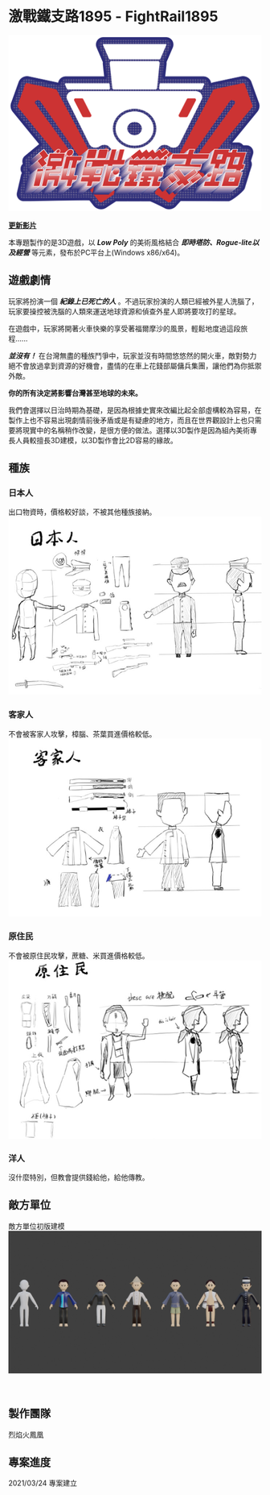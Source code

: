 # **激戰鐵支路1895** - FightRail1895

![image](https://github.com/JacKooDesu/FightRail1895/blob/main/Arts/unsorted/Logo.png)

[**更新影片**](https://youtube.com/playlist?list=PLG-7kiz0ACzrQqwFpSssOY36gJRpN9dQJ)

本專題製作的是3D遊戲，以 ***Low Poly*** 的美術風格結合 ***即時塔防、Rogue-lite以及經營*** 等元素，發布於PC平台上(Windows x86/x64)。

## 遊戲劇情

玩家將扮演一個 ***紀錄上已死亡的人*** 。不過玩家扮演的人類已經被外星人洗腦了，玩家要操控被洗腦的人類來運送地球資源和偵查外星人即將要攻打的星球。

在遊戲中，玩家將開著火車快樂的享受著福爾摩沙的風景，輕鬆地度過這段旅程......

***並沒有！*** 在台灣無盡的種族鬥爭中，玩家並沒有時間悠悠然的開火車，敵對勢力絕不會放過拿到資源的好機會，盡情的在車上花錢部屬傭兵集團，讓他們為你抵禦外敵。

**你的所有決定將影響台灣甚至地球的未來。**

我們會選擇以日治時期為基礎，是因為根據史實來改編比起全部虛構較為容易，在製作上也不容易出現劇情前後矛盾或是有疑慮的地方，而且在世界觀設計上也只需要將現實中的名稱稍作改變，是很方便的做法。選擇以3D製作是因為組內美術專長人員較擅長3D建模，以3D製作會比2D容易的緣故。

## 種族

### 日本人

出口物資時，價格較好談，不被其他種族接納。
![image](https://github.com/JacKooDesu/FightRail1895/blob/main/Arts/Concept%20Art/Japanese.png)

### 客家人

不會被客家人攻擊，樟腦、茶葉買進價格較低。
![image](https://github.com/JacKooDesu/FightRail1895/blob/main/Arts/Concept%20Art/Hakka.png)

### 原住民

不會被原住民攻擊，蔗糖、米買進價格較低。
![image](https://github.com/JacKooDesu/FightRail1895/blob/main/Arts/Concept%20Art/Aborigin.png)

### 洋人

沒什麼特別，但教會提供錢給他，給他傳教。

## 敵方單位

敵方單位初版建模
![image](https://github.com/JacKooDesu/FightRail1895/blob/main/Arts/3D%20Models%20Rendered/Enemy%20v1.png)

&nbsp;

## 製作團隊

烈焰火鳳凰

## 專案進度

2021/03/24  專案建立
